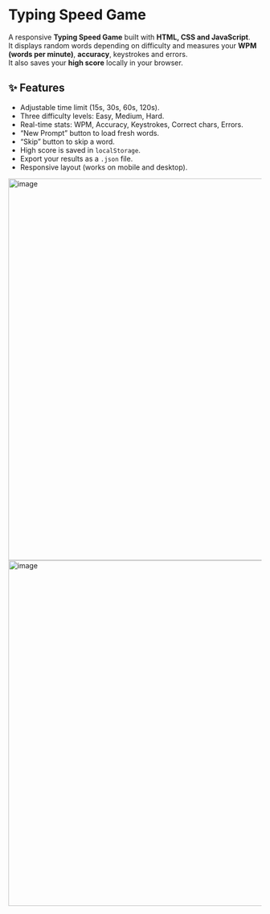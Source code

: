# Typing Speed Game

A responsive **Typing Speed Game** built with **HTML, CSS and JavaScript**.  
It displays random words depending on difficulty and measures your **WPM (words per minute)**, **accuracy**, keystrokes and errors.  
It also saves your **high score** locally in your browser.

## ✨ Features
- Adjustable time limit (15s, 30s, 60s, 120s).
- Three difficulty levels: Easy, Medium, Hard.
- Real-time stats: WPM, Accuracy, Keystrokes, Correct chars, Errors.
- “New Prompt” button to load fresh words.
- “Skip” button to skip a word.
- High score is saved in `localStorage`.
- Export your results as a `.json` file.
- Responsive layout (works on mobile and desktop).

<img width="1534" height="760" alt="image" src="https://github.com/user-attachments/assets/74ea2207-5218-4fee-ba43-a56dd4eac70e" />
<img width="1397" height="688" alt="image" src="https://github.com/user-attachments/assets/abe37316-5d00-4209-8731-180a1fa24e37" />

